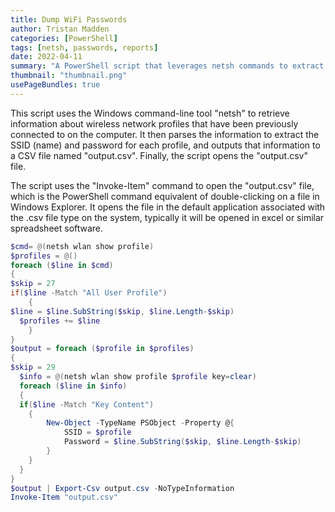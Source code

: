```yaml
---
title: Dump WiFi Passwords
author: Tristan Madden
categories: [PowerShell]
tags: [netsh, passwords, reports]
date: 2022-04-11
summary: "A PowerShell script that leverages netsh commands to extract and export stored WiFi network profiles and their corresponding passwords to a CSV file, automating wireless network credential retrieval."
thumbnail: "thumbnail.png"
usePageBundles: true
---
```


This script uses the Windows command-line tool "netsh" to retrieve information about wireless network profiles that have been previously connected to on the computer. It then parses the information to extract the SSID (name) and password for each profile, and outputs that information to a CSV file named "output.csv". Finally, the script opens the "output.csv" file.

The script uses the "Invoke-Item" command to open the "output.csv" file, which is the PowerShell command equivalent of double-clicking on a file in Windows Explorer. It opens the file in the default application associated with the .csv file type on the system, typically it will be opened in excel or similar spreadsheet software.

```powershell
$cmd= @(netsh wlan show profile)
$profiles = @()
foreach ($line in $cmd)
{
$skip = 27
if($line -Match "All User Profile")
    {
$line = $line.SubString($skip, $line.Length-$skip)
  $profiles += $line
    }
}
$output = foreach ($profile in $profiles)
{
$skip = 29
  $info = @(netsh wlan show profile $profile key=clear)
  foreach ($line in $info)
  {
  if($line -Match "Key Content")
    {
        New-Object -TypeName PSObject -Property @{
            SSID = $profile
            Password = $line.SubString($skip, $line.Length-$skip)
        }
    }
  }
}
$output | Export-Csv output.csv -NoTypeInformation
Invoke-Item "output.csv"
```